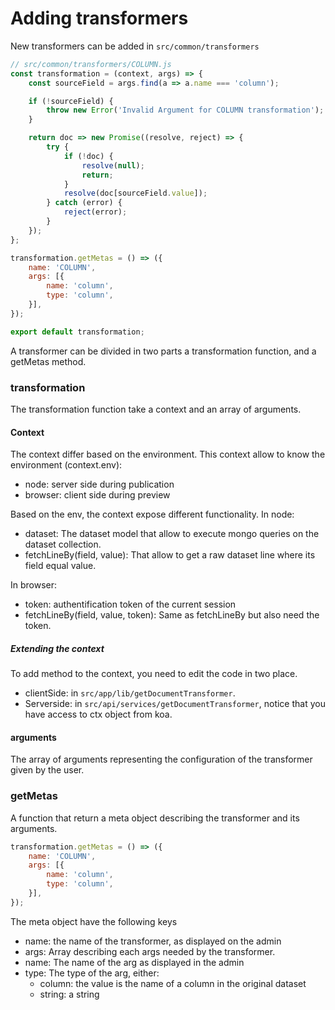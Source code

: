 # Adding transformers

New transformers can be added in `src/common/transformers`

```js
// src/common/transformers/COLUMN.js
const transformation = (context, args) => {
    const sourceField = args.find(a => a.name === 'column');

    if (!sourceField) {
        throw new Error('Invalid Argument for COLUMN transformation');
    }

    return doc => new Promise((resolve, reject) => {
        try {
            if (!doc) {
                resolve(null);
                return;
            }
            resolve(doc[sourceField.value]);
        } catch (error) {
            reject(error);
        }
    });
};

transformation.getMetas = () => ({
    name: 'COLUMN',
    args: [{
        name: 'column',
        type: 'column',
    }],
});

export default transformation;
```

A transformer can be divided in two parts a transformation function,
and a getMetas method.

### transformation

The transformation function take a context and an array of arguments.

#### Context

The context differ based on the environment.
This context allow to know the environment (context.env):

- node: server side during publication
- browser: client side during preview

Based on the env, the context expose different functionality.
In node:

- dataset: The dataset model that allow to execute mongo queries on the dataset collection.
- fetchLineBy(field, value): That allow to get a raw dataset line where its field equal value.

In browser:

- token: authentification token of the current session
- fetchLineBy(field, value, token): Same as fetchLineBy but also need the token.

##### Extending the context

To add method to the context, you need to edit the code in two place.

- clientSide: in `src/app/lib/getDocumentTransformer`.
- Serverside: in `src/api/services/getDocumentTransformer`, notice that you have access to ctx object from koa.

#### arguments

The array of arguments representing the configuration of the transformer given by the user.

### getMetas

A function that return a meta object describing the transformer and its arguments.

```js
transformation.getMetas = () => ({
    name: 'COLUMN',
    args: [{
        name: 'column',
        type: 'column',
    }],
});
```

The meta object have the following keys

- name: the name of the transformer, as displayed on the admin
- args: Array describing each args needed by the transformer.
- name: The name of the arg as displayed in the admin
- type: The type of the arg, either:
  - column: the value is the name of a column in the original dataset
  - string: a string
